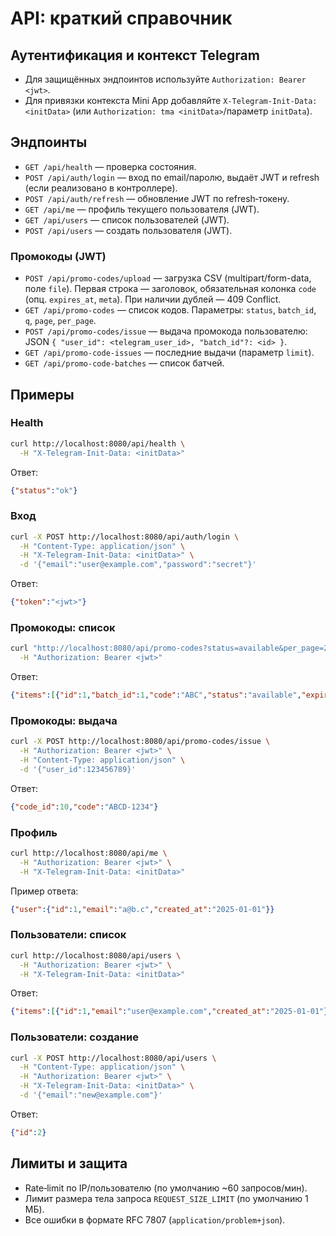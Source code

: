 # API: краткий справочник

## Аутентификация и контекст Telegram
- Для защищённых эндпоинтов используйте `Authorization: Bearer <jwt>`.
- Для привязки контекста Mini App добавляйте `X-Telegram-Init-Data: <initData>` (или `Authorization: tma <initData>`/параметр `initData`).

## Эндпоинты
- `GET /api/health` — проверка состояния.
- `POST /api/auth/login` — вход по email/паролю, выдаёт JWT и refresh (если реализовано в контроллере).
- `POST /api/auth/refresh` — обновление JWT по refresh‑токену.
- `GET /api/me` — профиль текущего пользователя (JWT).
- `GET /api/users` — список пользователей (JWT).
- `POST /api/users` — создать пользователя (JWT).

### Промокоды (JWT)
- `POST /api/promo-codes/upload` — загрузка CSV (multipart/form-data, поле `file`). Первая строка — заголовок, обязательная колонка `code` (опц. `expires_at`, `meta`). При наличии дублей — 409 Conflict.
- `GET /api/promo-codes` — список кодов. Параметры: `status`, `batch_id`, `q`, `page`, `per_page`.
- `POST /api/promo-codes/issue` — выдача промокода пользователю: JSON `{ "user_id": <telegram_user_id>, "batch_id"?: <id> }`.
- `GET /api/promo-code-issues` — последние выдачи (параметр `limit`).
- `GET /api/promo-code-batches` — список батчей.

## Примеры
### Health
```bash
curl http://localhost:8080/api/health \
  -H "X-Telegram-Init-Data: <initData>"
```
Ответ:
```json
{"status":"ok"}
```

### Вход
```bash
curl -X POST http://localhost:8080/api/auth/login \
  -H "Content-Type: application/json" \
  -H "X-Telegram-Init-Data: <initData>" \
  -d '{"email":"user@example.com","password":"secret"}'
```
Ответ:
```json
{"token":"<jwt>"}
```

### Промокоды: список
```bash
curl "http://localhost:8080/api/promo-codes?status=available&per_page=20" \
  -H "Authorization: Bearer <jwt>"
```
Ответ:
```json
{"items":[{"id":1,"batch_id":1,"code":"ABC","status":"available","expires_at":null,"issued_at":null}],"total":1,"page":1,"per_page":20}
```

### Промокоды: выдача
```bash
curl -X POST http://localhost:8080/api/promo-codes/issue \
  -H "Authorization: Bearer <jwt>" \
  -H "Content-Type: application/json" \
  -d '{"user_id":123456789}'
```
Ответ:
```json
{"code_id":10,"code":"ABCD-1234"}
```

### Профиль
```bash
curl http://localhost:8080/api/me \
  -H "Authorization: Bearer <jwt>" \
  -H "X-Telegram-Init-Data: <initData>"
```
Пример ответа:
```json
{"user":{"id":1,"email":"a@b.c","created_at":"2025-01-01"}}
```

### Пользователи: список
```bash
curl http://localhost:8080/api/users \
  -H "Authorization: Bearer <jwt>" \
  -H "X-Telegram-Init-Data: <initData>"
```
Ответ:
```json
{"items":[{"id":1,"email":"user@example.com","created_at":"2025-01-01"}]}
```

### Пользователи: создание
```bash
curl -X POST http://localhost:8080/api/users \
  -H "Content-Type: application/json" \
  -H "Authorization: Bearer <jwt>" \
  -H "X-Telegram-Init-Data: <initData>" \
  -d '{"email":"new@example.com"}'
```
Ответ:
```json
{"id":2}
```

## Лимиты и защита
- Rate‑limit по IP/пользователю (по умолчанию ~60 запросов/мин).
- Лимит размера тела запроса `REQUEST_SIZE_LIMIT` (по умолчанию 1 МБ).
- Все ошибки в формате RFC 7807 (`application/problem+json`).
